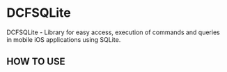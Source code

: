 DCFSQLite
=========

DCFSQLite - Library for easy access, execution of commands and queries in mobile iOS applications using SQLite.

## HOW TO USE
